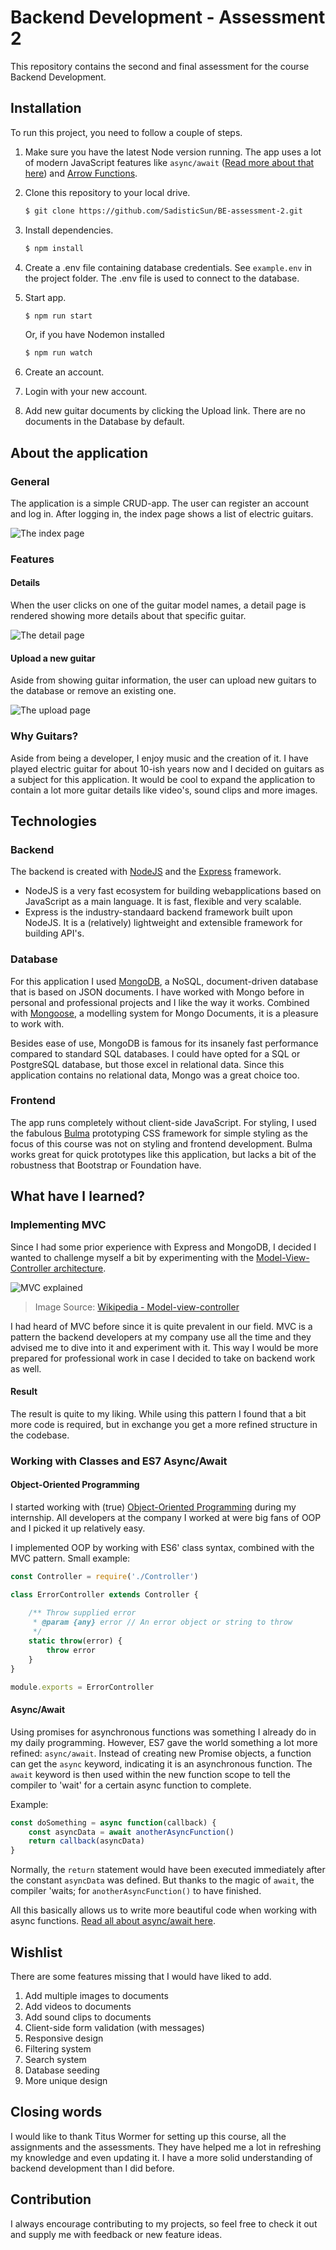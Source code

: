 # Backend Development - Assessment 2
This repository contains the second and final assessment for the course Backend Development.

## Installation

To run this project, you need to follow a couple of steps.

1. Make sure you have the latest Node version running. The app uses a lot of modern JavaScript features like `async/await` ([Read more about that here](https://javascript.info/async-await)) and [Arrow Functions](https://javascript.info/function-expressions-arrows).

2. Clone this repository to your local drive.
    ```sh
    $ git clone https://github.com/SadisticSun/BE-assessment-2.git
    ```
3. Install dependencies.
    ```sh
    $ npm install
    ```
4. Create a .env file containing database credentials. See `example.env` in the project folder. The .env file is used to connect to the database.
5. Start app.
    ```sh
    $ npm run start
    ```
    Or, if you have Nodemon installed
    ```sh
    $ npm run watch
    ```
6. Create an account.
7. Login with your new account.
8. Add new guitar documents by clicking the Upload link. There are no documents in the Database by default.

## About the application

### General
The application is a simple CRUD-app. The user can register an account and log in. After logging in, the index page shows a list of electric guitars.

![The index page](/readme-img/screenshot1.png)

### Features
#### Details
When the user clicks on one of the guitar model names, a detail page is rendered showing more details about that specific guitar.

![The detail page](/readme-img/screenshot2.png)

#### Upload a new guitar
Aside from showing guitar information, the user can upload new guitars to the database or remove an existing one.

![The upload page](/readme-img/screenshot3.png)

### Why Guitars?
Aside from being a developer, I enjoy music and the creation of it.
I have played electric guitar for about 10-ish years now and I decided on guitars as a subject for this application. It would be cool to expand the application to contain a lot more guitar details like video's, sound clips and more images.

## Technologies
### Backend 
The backend is created with [NodeJS](https://nodejs.org/en/) and the [Express](!https://expressjs.com/) framework. 
* NodeJS is a very fast ecosystem for building webapplications based on JavaScript as a main language. It is fast, flexible and very scalable. 
* Express is the industry-standaard backend framework built upon NodeJS. It is a (relatively) lightweight and extensible framework for building API's.

### Database
For this application I used [MongoDB](https://www.mongodb.com/), a NoSQL, document-driven database that is based on JSON documents. I have worked with Mongo before in personal and professional projects and I like the way it works. Combined with [Mongoose](http://mongoosejs.com/), a modelling system for Mongo Documents, it is a pleasure to work with. 

Besides ease of use, MongoDB is famous for its insanely fast performance compared to standard SQL databases. I could have opted for a SQL or PostgreSQL database, but those excel in relational data. Since this application contains no relational data, Mongo was a great choice too.

### Frontend
The app runs completely without client-side JavaScript.
For styling, I used the fabulous [Bulma](https://bulma.io/) prototyping CSS framework for simple styling as the focus of this course was not on styling and frontend development. Bulma works great for quick prototypes like this application, but lacks a bit of the robustness that Bootstrap or Foundation have.
## What have I learned?

### Implementing MVC
Since I had some prior experience with Express and MongoDB, I decided I wanted to challenge myself a bit by experimenting with the [Model-View-Controller architecture](https://blog.codinghorror.com/understanding-model-view-controller/). 

![MVC explained](/readme-img/mvc.png)
> Image Source: [Wikipedia - Model-view-controller](https://nl.wikipedia.org/wiki/Model-view-controller-model)

I had heard of MVC before since it is quite prevalent in our field. MVC is a pattern the backend developers at my company use all the time and they advised me to dive into it and experiment with it. This way I would be more prepared for professional work in case I decided to take on backend work as well.

#### Result
The result is quite to my liking. While using this pattern I found that a bit more code is required, but in exchange you get a more refined structure in the codebase.

### Working with Classes and ES7 Async/Await
#### Object-Oriented Programming
I started working with (true) [Object-Oriented Programming](https://en.wikipedia.org/wiki/Object-oriented_programming) during my internship. All developers at the company I worked at were big fans of OOP and I picked it up relatively easy.

I implemented OOP by working with ES6' class syntax, combined with the MVC pattern.
Small example:
```js
const Controller = require('./Controller')

class ErrorController extends Controller {
    
    /** Throw supplied error
     * @param {any} error // An error object or string to throw
     */
    static throw(error) {
        throw error
    }
}

module.exports = ErrorController
```

#### Async/Await
Using promises for asynchronous functions was something I already do in my daily programming. However, ES7 gave the world something a lot more refined: `async/await`.
Instead of creating new Promise objects, a function can get the `async` keyword, indicating it is an asynchronous function. The `await` keyword is then used within the new function scope to tell the compiler to 'wait' for a certain async function to complete. 

Example:

```js
const doSomething = async function(callback) {
    const asyncData = await anotherAsyncFunction()
    return callback(asyncData)
}
```

Normally, the `return` statement would have been executed immediately after the constant `asyncData` was defined. But thanks to the magic of `await`, the compiler 'waits; for `anotherAsyncFunction()` to have finished.

All this basically allows us to write more beautiful code when working with async functions. [Read all about async/await here](https://javascript.info/async-await).

## Wishlist
There are some features missing that I would have liked to add.

1. Add multiple images to documents
2. Add videos to documents
3. Add sound clips to documents
4. Client-side form validation (with messages)
5. Responsive design
6. Filtering system
7. Search system
8. Database seeding
9. More unique design

## Closing words
I would like to thank Titus Wormer for setting up this course, all the assignments and the assessments. They have helped me a lot in refreshing my knowledge and even updating it. I have a more solid understanding of backend development than I did before.

## Contribution
I always encourage contributing to my projects, so feel free to check it out and supply me with feedback or new feature ideas.

